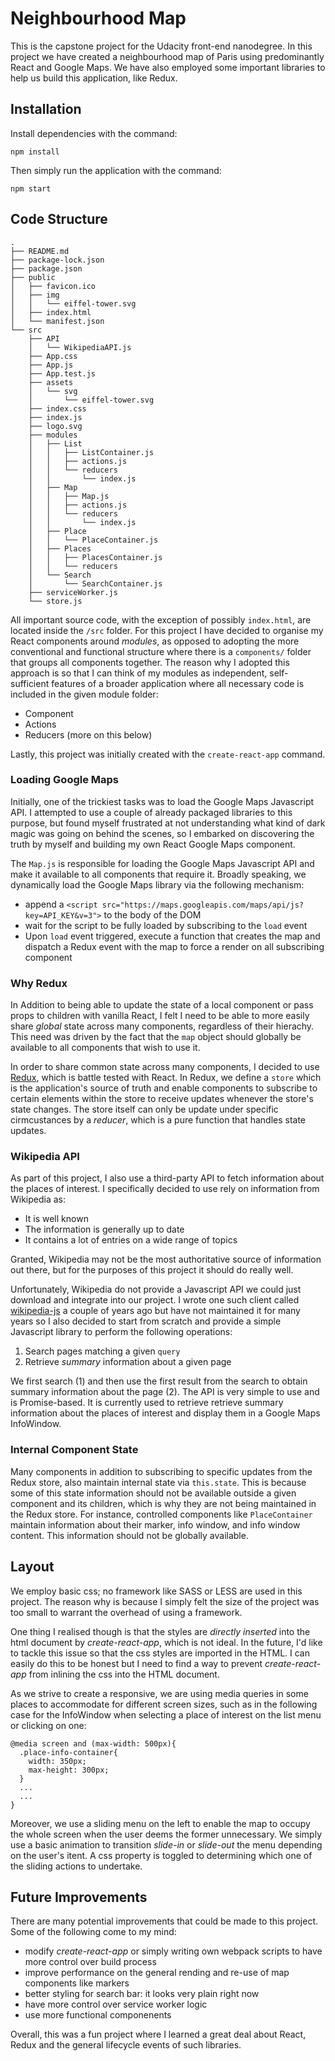 # Neighbourhood Map

This is the capstone project for the Udacity front-end nanodegree. In this project we have created a neighbourhood map of Paris using
predominantly React and Google Maps. We have also employed some important libraries to help us build this application, like Redux.

## Installation

Install dependencies with the command:

```
npm install
```

Then simply run the application with the command:

```
npm start
```

## Code Structure

```
.
├── README.md
├── package-lock.json
├── package.json
├── public
│   ├── favicon.ico
│   ├── img
│   │   └── eiffel-tower.svg
│   ├── index.html
│   └── manifest.json
└── src
    ├── API
    │   └── WikipediaAPI.js
    ├── App.css
    ├── App.js
    ├── App.test.js
    ├── assets
    │   └── svg
    │       └── eiffel-tower.svg
    ├── index.css
    ├── index.js
    ├── logo.svg
    ├── modules
    │   ├── List
    │   │   ├── ListContainer.js
    │   │   ├── actions.js
    │   │   └── reducers
    │   │       └── index.js
    │   ├── Map
    │   │   ├── Map.js
    │   │   ├── actions.js
    │   │   └── reducers
    │   │       └── index.js
    │   ├── Place
    │   │   └── PlaceContainer.js
    │   ├── Places
    │   │   ├── PlacesContainer.js
    │   │   └── reducers
    │   └── Search
    │       └── SearchContainer.js
    ├── serviceWorker.js
    └── store.js
```

All important source code, with the exception of possibly `index.html`, are located inside the `/src` folder. For this project I have decided to organise my React components
around _modules_, as opposed to adopting the more conventional and functional structure where there is a `components/` folder that groups all components together.
The reason why I adopted this approach is so that I can think of my modules as independent, self-sufficient features of a broader application where all necessary code
is included in the given module folder:
* Component
* Actions
* Reducers (more on this below)

Lastly, this project was initially created with the `create-react-app` command.

### Loading Google Maps

Initially, one of the trickiest tasks was to load the Google Maps Javascript API. I attempted to use a couple of already packaged libraries to this purpose, but found myself
frustrated at not understanding what kind of dark magic was going on behind the scenes, so I embarked on discovering the truth by myself and building my own
React Google Maps component.

The `Map.js` is responsible for loading the Google Maps Javascript API and make it available to all components that require it. Broadly speaking, we dynamically load the Google Maps
library via the following mechanism:
* append a `<script src="https://maps.googleapis.com/maps/api/js?key=API_KEY&v=3">` to the body of the DOM
* wait for the script to be fully loaded by subscribing to the `load` event
* Upon `load` event triggered, execute a function that creates the map and dispatch a Redux event with the map to force a render on all subscribing component

### Why Redux

In Addition to being able to update the state of a local component or pass props to children with vanilla React, I felt I need to be able to more easily share _global_ state
across many components, regardless of their hierachy. This need was driven by the fact that the `map` object should globally be available to all components that wish to use it.

In order to share common state across many components, I decided to use [Redux](https://redux.js.org/), which is battle tested with React. In Redux, we define a `store` which is the application's source
of truth and enable components to subscribe to certain elements within the store to receive updates whenever the store's state changes. The store itself can only be update under
specific cirmcustances by a _reducer_, which is a pure function that handles state updates.



### Wikipedia API

As part of this project, I also use a third-party API to fetch information about the places of interest. I specifically decided to use rely on information from Wikipedia as:
* It is well known
* The information is generally up to date
* It contains a lot of entries on a wide range of topics

Granted, Wikipedia may not be the most authoritative source of information out there, but for the purposes of this project it should do really well.


Unfortunately, Wikipedia do not provide a Javascript API we could just download and integrate into our project.
I wrote one such client called [wikipedia-js](https://github.com/kenshiro-o/wikipedia-js) a couple of years ago but have not maintained
it for many years so I also decided to start from scratch and provide a simple Javascript library to perform the following operations:
1. Search pages matching a given `query`
2. Retrieve _summary_ information about a given page

We first search (1) and then use the first result from the search to obtain summary information about the page (2). The API is very simple to use and is Promise-based.
It is currently used to retrieve retrieve summary information about the places of interest and display them in a Google Maps InfoWindow.


### Internal Component State

Many components in addition to subscribing to specific updates from the Redux store, also maintain internal state via `this.state`. This is because some of this state
information should not be available outside a given component and its children, which is why they are not being maintained in the Redux store.
For instance, controlled components like `PlaceContainer` maintain information about their marker, info window, and info window content.
This information should not be globally available.



## Layout


We employ basic css; no framework like SASS or LESS are used in this project. The
reason why is because I simply felt the size of the project was too small to warrant
the overhead of using a framework.

One thing I realised though is that the styles are _directly inserted_ into the html
document by _create-react-app_, which is not ideal. In the future, I'd like to
tackle this issue so that the css styles are imported in the HTML. I can easily do
this to be honest but I need to find a way to prevent _create-react-app_ from
inlining the css into the HTML document.

As we strive to create a responsive, we are using media queries in some places to
accommodate for different screen sizes, such as in the following case for the
InfoWindow when selecting a place of interest on the list menu or clicking on one:

```
@media screen and (max-width: 500px){
  .place-info-container{
    width: 350px;
    max-height: 300px;
  }
  ...
  ...
}
```


Moreover, we use a sliding menu on the left to enable the map to occupy the whole
screen when the user deems the former unnecessary. We simply use a basic animation to
transition _slide-in_ or _slide-out_ the menu depending on the user's itent. A css
property is toggled to determining which one of the sliding actions to undertake.


## Future Improvements

There are many potential improvements that could be made to this project. Some of
the following come to my mind:
* modify _create-react-app_ or simply writing own webpack scripts to have more control over build process
* improve performance on the general rending and re-use of map components like markers
* better styling for search bar: it looks very plain right now
* have more control over service worker logic
* use more functional componenents


Overall, this was a fun project where I learned a great deal about React, Redux and the general lifecycle events of such libraries.


